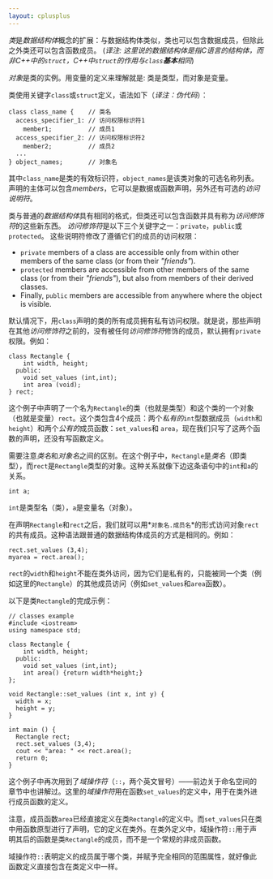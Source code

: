 ```yaml
---
layout: cplusplus
---
```

<!--
*Classes* are an expanded concept of *data structures*: like data structures, they can contain data members, but they can also contain functions as members.
-->
*类*是*数据结构体*概念的扩展：与数据结构体类似，类也可以包含数据成员，但除此之外类还可以包含函数成员。
(_译注: 这里说的*数据结构体*是指C语言的结构体，而非C++中的`struct`，C++中`struct`的作用与`class`**基本**相同_)
<!--
An *object* is an instantiation of a class. In terms of variables, a class would be the type, and an object would be the variable.
-->
*对象*是类的实例。用变量的定义来理解就是: 类是类型，而对象是变量。
<!--
Classes are defined using either keyword `class` or keyword `struct`, with the following syntax:
-->
类使用关键字`class`或`struct`定义，语法如下（_译注：伪代码_）：
```
class class_name {    // 类名
  access_specifier_1: // 访问权限标识符1
    member1;          // 成员1
  access_specifier_2: // 访问权限标识符2
    member2;          // 成员2
  ...
} object_names;       // 对象名
```
<!--
Where `class_name` is a valid identifier for the class, `object_names` is an optional list of names for objects of this class. The body of the declaration can contain *members*, which can either be data or function declarations, and optionally *access specifiers*.
-->
其中`class_name`是类的有效标识符，`object_names`是该类对象的可选名称列表。 声明的主体可以包含*members*，它可以是数据或函数声明，另外还有可选的*访问说明符*。
<!--
Classes have the same format as plain *data structures*, except that they can also include functions and have these new things called *access specifiers*. An *access specifier* is one of the following three keywords: `private`, `public` or `protected`. These specifiers modify the access rights for the members that follow them:
-->
类与普通的*数据结构体*具有相同的格式，但类还可以包含函数并具有称为*访问修饰符*的这些新东西。 *访问修饰符*是以下三个关键字之一：`private`，`public`或`protected`。 这些说明符修改了遵循它们的成员的访问权限：

*   `private` members of a class are accessible only from within other members of the same class (or from their *"friends"*).
*   `protected` members are accessible from other members of the same class (or from their *"friends"*), but also from members of their derived classes.
*   Finally, `public` members are accessible from anywhere where the object is visible.
<!--
By default, all members of a class declared with the `class` keyword have private access for all its members. Therefore, any member that is declared before any other *access specifier* has private access automatically. For example: 
-->
默认情况下，用`class`声明的类的所有成员拥有私有访问权限。就是说，那些声明在其他*访问修饰符*之前的，没有被任何*访问修饰符*修饰的成员，默认拥有`private`权限。例如：
```
class Rectangle {
    int width, height;
  public:
    void set_values (int,int);
    int area (void);
} rect;
```
<!--
Declares a class (i.e., a type) called `Rectangle` and an object (i.e., a variable) of this class, called `rect`. This class contains four members: two data members of type `int` (member `width` and member `height`) with *private access*(because private is the default access level) and two member functions with *public access*: the functions `set_values`and `area`, of which for now we have only included their declaration, but not their definition.
-->
这个例子中声明了一个名为`Rectangle`的类（也就是类型）和这个类的一个对象（也就是变量）`rect`。这个类包含4个成员：两个*私有的*`int`型数据成员（`width`和`height`）和两个*公有的*成员函数：`set_values`和 `area`，现在我们只写了这两个函数的声明，还没有写函数定义。
<!--
Notice the difference between the *class name* and the *object name*: In the previous example, `Rectangle` was the *class name* (i.e., the type), whereas `rect` was an object of type `Rectangle`. It is the same relationship `int` and `a` have in the following declaration:
-->
需要注意*类名*和*对象名*之间的区别。在这个例子中，`Rectangle`是*类名*（即类型），而`rect`是`Rectangle`类型的对象。这种关系就像下边这条语句中的`int`和`a`的关系。
```
int a;
```
<!--
where `int` is the type name (the class) and `a` is the variable name (the object). 
-->
`int`是类型名（类），`a`是变量名（对象）。
<!--
After the declarations of `Rectangle` and `rect`, any of the public members of object `rect` can be accessed as if they were normal functions or normal variables, by simply inserting a dot (`.`) between *object name* and *member name*. This follows the same syntax as accessing the members of plain data structures. For example: 
-->
在声明`Rectangle`和`rect`之后，我们就可以用*`对象名.成员名`*的形式访问对象`rect`的共有成员。这种语法跟普通的数据结构体成员的方式是相同的。例如：
```
rect.set_values (3,4);
myarea = rect.area();
```
<!--
The only members of `rect` that cannot be accessed from outside the class are `width` and `height`, since they have private access and they can only be referred to from within other members of that same class.
-->
`rect`的`width`和`height`不能在类外访问，因为它们是私有的，只能被同一个类（例如这里的`Rectangle`）的其他成员访问（例如`set_values`和`area`函数）。
<!--
Here is the complete example of class Rectangle:
-->
以下是类`Rectangle`的完成示例：
```
// classes example
#include <iostream>
using namespace std;

class Rectangle {
    int width, height;
  public:
    void set_values (int,int);
    int area() {return width*height;}
};

void Rectangle::set_values (int x, int y) {
  width = x;
  height = y;
}

int main () {
  Rectangle rect;
  rect.set_values (3,4);
  cout << "area: " << rect.area();
  return 0;
}
```
<!--
This example reintroduces the *scope operator* (`::`, two colons), seen in earlier chapters in relation to namespaces. Here it is used in the definition of function `set_values` to define a member of a class outside the class itself.
-->
这个例子中再次用到了*域操作符*（`::`，两个英文冒号）——前边关于命名空间的章节中也讲解过。这里的*域操作符*用在函数`set_values`的定义中，用于在类外进行成员函数的定义。
<!--
Notice that the definition of the member function `area` has been included directly within the definition of class `Rectangle` given its extreme simplicity. Conversely, `set_values` it is merely declared with its prototype within the class, but its definition is outside it. In this outside definition, the operator of scope (`::`) is used to specify that the function being defined is a member of the class `Rectangle` and not a regular non-member function.
-->
注意，成员函数`area`已经直接定义在类`Rectangle`的定义中。而`set_values`只在类中用函数原型进行了声明，它的定义在类外。在类外定义中，域操作符`::`用于声明其后的函数是类`Rectangle`的成员，而不是一个常规的非成员函数。
<!--
The scope operator (`::`) specifies the class to which the member being defined belongs, granting exactly the same scope properties as if this function definition was directly included within the class definition. For example, the function `set_values` in the previous example has access to the variables `width` and `height`, which are private members of class `Rectangle`, and thus only accessible from other members of the class, such as this.
-->
域操作符`::`表明定义的成员属于哪个类，并赋予完全相同的范围属性，就好像此函数定义直接包含在类定义中一样。
<!--
The only difference between defining a member function completely within the class definition or to just include its declaration in the function and define it later outside the class, is that in the first case the function is automatically considered an *inline* member function by the compiler, while in the second it is a normal (not-inline) class member function. This causes no differences in behavior, but only on possible compiler optimizations.

Members `width` and `height` have private access (remember that if nothing else is specified, all members of a class defined with keyword `class` have private access). By declaring them private, access from outside the class is not allowed. This makes sense, since we have already defined a member function to set values for those members within the object: the member function `set_values`. Therefore, the rest of the program does not need to have direct access to them. Perhaps in a so simple example as this, it is difficult to see how restricting access to these variables may be useful, but in greater projects it may be very important that values cannot be modified in an unexpected way (unexpected from the point of view of the object).

The most important property of a class is that it is a type, and as such, we can declare multiple objects of it. For example, following with the previous example of class `Rectangle`, we could have declared the object `rectb` in addition to object `rect`:

|

```
123456789101112131415161718192021222324
```

 |

```
// example: one class, two objects
#include <iostream>
using namespace std;

class Rectangle {
    int width, height;
  public:
    void set_values (int,int);
    int area () {return width*height;}
};

void Rectangle::set_values (int x, int y) {
  width = x;
  height = y;
}

int main () {
  Rectangle rect, rectb;
  rect.set_values (3,4);
  rectb.set_values (5,6);
  cout << "rect area: " << rect.area() << endl;
  cout << "rectb area: " << rectb.area() << endl;
  return 0;
}
```

 |

<pre style="margin: 0px;"><samp>rect area: 12
rectb area: 30</samp> </pre>

 |

[Edit & Run](http://www.cplusplus.com/doc/tutorial/classes/# "Open C++ Shell (in a new window)")

 |

In this particular case, the class (type of the objects) is `Rectangle`, of which there are two instances (i.e., objects): `rect` and `rectb`. Each one of them has its own member variables and member functions.

Notice that the call to `rect.area()` does not give the same result as the call to `rectb.area()`. This is because each object of class `Rectangle` has its own variables `width` and `height`, as they -in some way- have also their own function members `set_value` and `area` that operate on the object's own member variables.

Classes allow programming using object-oriented paradigms: Data and functions are both members of the object, reducing the need to pass and carry handlers or other state variables as arguments to functions, because they are part of the object whose member is called. Notice that no arguments were passed on the calls to `rect.area` or `rectb.area`. Those member functions directly used the data members of their respective objects `rect` and `rectb`.

###  Constructors

What would happen in the previous example if we called the member function `area` before having called `set_values`? An undetermined result, since the members `width` and `height` had never been assigned a value.

In order to avoid that, a class can include a special function called its *constructor*, which is automatically called whenever a new object of this class is created, allowing the class to initialize member variables or allocate storage.

This constructor function is declared just like a regular member function, but with a name that matches the class name and without any return type; not even `void`.

The `Rectangle` class above can easily be improved by implementing a constructor:

|

```
1234567891011121314151617181920212223
```

 |

```
// example: class constructor
#include <iostream>
using namespace std;

class Rectangle {
    int width, height;
  public:
    Rectangle (int,int);
    int area () {return (width*height);}
};

Rectangle::Rectangle (int a, int b) {
  width = a;
  height = b;
}

int main () {
  Rectangle rect (3,4);
  Rectangle rectb (5,6);
  cout << "rect area: " << rect.area() << endl;
  cout << "rectb area: " << rectb.area() << endl;
  return 0;
}
```

 |

<pre style="margin: 0px;"><samp>rect area: 12
rectb area: 30</samp> </pre>

 |

[Edit & Run](http://www.cplusplus.com/doc/tutorial/classes/# "Open C++ Shell (in a new window)")

 |

The results of this example are identical to those of the previous example. But now, class `Rectangle` has no member function `set_values`, and has instead a constructor that performs a similar action: it initializes the values of `width` and `height` with the arguments passed to it.

Notice how these arguments are passed to the constructor at the moment at which the objects of this class are created:

|

```
12
```

 |

```
Rectangle rect (3,4);
Rectangle rectb (5,6);
```

 |  |

Constructors cannot be called explicitly as if they were regular member functions. They are only executed once, when a new object of that class is created.

Notice how neither the constructor prototype declaration (within the class) nor the latter constructor definition, have return values; not even `void`: Constructors never return values, they simply initialize the object.

### Overloading constructors

Like any other function, a constructor can also be overloaded with different versions taking different parameters: with a different number of parameters and/or parameters of different types. The compiler will automatically call the one whose parameters match the arguments:

|

```
1234567891011121314151617181920212223242526272829
```

 |

```
// overloading class constructors
#include <iostream>
using namespace std;

class Rectangle {
    int width, height;
  public:
    Rectangle ();
    Rectangle (int,int);
    int area (void) {return (width*height);}
};

Rectangle::Rectangle () {
  width = 5;
  height = 5;
}

Rectangle::Rectangle (int a, int b) {
  width = a;
  height = b;
}

int main () {
  Rectangle rect (3,4);
  Rectangle rectb;
  cout << "rect area: " << rect.area() << endl;
  cout << "rectb area: " << rectb.area() << endl;
  return 0;
}
```

 |

<pre style="margin: 0px;"><samp>rect area: 12
rectb area: 25</samp> </pre>

 |

[Edit & Run](http://www.cplusplus.com/doc/tutorial/classes/# "Open C++ Shell (in a new window)")

 |

In the above example, two objects of class `Rectangle` are constructed: `rect` and `rectb`. `rect` is constructed with two arguments, like in the example before.

But this example also introduces a special kind constructor: the *default constructor*. The *default constructor* is the constructor that takes no parameters, and it is special because it is called when an object is declared but is not initialized with any arguments. In the example above, the *default constructor* is called for `rectb`. Note how `rectb` is not even constructed with an empty set of parentheses - in fact, empty parentheses cannot be used to call the default constructor:

|

```
12
```

 |

```
Rectangle rectb;   // ok, default constructor called
Rectangle rectc(); // oops, default constructor NOT called
```

 |  |

This is because the empty set of parentheses would make of `rectc` a function declaration instead of an object declaration: It would be a function that takes no arguments and returns a value of type `Rectangle`.

### Uniform initialization

The way of calling constructors by enclosing their arguments in parentheses, as shown above, is known as *functional form*. But constructors can also be called with other syntaxes:

First, constructors with a single parameter can be called using the variable initialization syntax (an equal sign followed by the argument):

`class_name object_name = initialization_value;` 

More recently, C++ introduced the possibility of constructors to be called using *uniform initialization*, which essentially is the same as the functional form, but using braces (`{}`) instead of parentheses (`()`):

`class_name object_name { value, value, value, ... }` 

Optionally, this last syntax can include an equal sign before the braces.

Here is an example with four ways to construct objects of a class whose constructor takes a single parameter:

|

```
1234567891011121314151617181920
```

 |

```
// classes and uniform initialization
#include <iostream>
using namespace std;

class Circle {
    double radius;
  public:
    Circle(double r) { radius = r; }
    double circum() {return 2*radius*3.14159265;}
};

int main () {
  Circle foo (10.0);   // functional form
  Circle bar = 20.0;   // assignment init.
  Circle baz {30.0};   // uniform init.
  Circle qux = {40.0}; // POD-like

  cout << "foo's circumference: " << foo.circum() << '\n';
  return 0;
}
```

 |

<pre style="margin: 0px;"><samp>foo's circumference: 62.8319</samp></pre>

 |

[Edit & Run](http://www.cplusplus.com/doc/tutorial/classes/# "Open C++ Shell (in a new window)")

 |

An advantage of uniform initialization over functional form is that, unlike parentheses, braces cannot be confused with function declarations, and thus can be used to explicitly call default constructors:

|

```
123
```

 |

```
Rectangle rectb;   // default constructor called
Rectangle rectc(); // function declaration (default constructor NOT called)
Rectangle rectd{}; // default constructor called
```

 |  |

The choice of syntax to call constructors is largely a matter of style. Most existing code currently uses functional form, and some newer style guides suggest to choose uniform initialization over the others, even though it also has its potential pitfalls for its preference of `[initializer_list](http://www.cplusplus.com/initializer_list)` as its type.

### Member initialization in constructors

When a constructor is used to initialize other members, these other members can be initialized directly, without resorting to statements in its body. This is done by inserting, before the constructor's body, a colon (`:`) and a list of initializations for class members. For example, consider a class with the following declaration:

|

```
123456
```

 |

```
class Rectangle {
    int width,height;
  public:
    Rectangle(int,int);
    int area() {return width*height;}
};
```

 |  |

The constructor for this class could be defined, as usual, as:

|  |

```
Rectangle::Rectangle (int x, int y) { width=x; height=y; }
```

 |  |

But it could also be defined using *member initialization* as:

|  |

```
Rectangle::Rectangle (int x, int y) : width(x) { height=y; }
```

 |  |

Or even:

|  |

```
Rectangle::Rectangle (int x, int y) : width(x), height(y) { }
```

 |  |

Note how in this last case, the constructor does nothing else than initialize its members, hence it has an empty function body.

For members of fundamental types, it makes no difference which of the ways above the constructor is defined, because they are not initialized by default, but for member objects (those whose type is a class), if they are not initialized after the colon, they are default-constructed.

Default-constructing all members of a class may or may always not be convenient: in some cases, this is a waste (when the member is then reinitialized otherwise in the constructor), but in some other cases, default-construction is not even possible (when the class does not have a default constructor). In these cases, members shall be initialized in the member initialization list. For example:

|

```
12345678910111213141516171819202122232425
```

 |

```
// member initialization
#include <iostream>
using namespace std;

class Circle {
    double radius;
  public:
    Circle(double r) : radius(r) { }
    double area() {return radius*radius*3.14159265;}
};

class Cylinder {
    Circle base;
    double height;
  public:
    Cylinder(double r, double h) : base (r), height(h) {}
    double volume() {return base.area() * height;}
};

int main () {
  Cylinder foo (10,20);

  cout << "foo's volume: " << foo.volume() << '\n';
  return 0;
}
```

 |

<pre style="margin: 0px;"><samp>foo's volume: 6283.19</samp></pre>

 |

[Edit & Run](http://www.cplusplus.com/doc/tutorial/classes/# "Open C++ Shell (in a new window)")

 |

In this example, class `Cylinder` has a member object whose type is another class (`base`'s type is `Circle`). Because objects of class `Circle` can only be constructed with a parameter, `Cylinder`'s constructor needs to call `base`'s constructor, and the only way to do this is in the *member initializer list*.

These initializations can also use uniform initializer syntax, using braces `{}` instead of parentheses `()`:

|  |

```
Cylinder::Cylinder (double r, double h) : base{r}, height{h} { }
```

 |  |

### Pointers to classes

Objects can also be pointed to by pointers: Once declared, a class becomes a valid type, so it can be used as the type pointed to by a pointer. For example: 

|  |

```
Rectangle * prect;
```

 |  |

is a pointer to an object of class `Rectangle`.

Similarly as with plain data structures, the members of an object can be accessed directly from a pointer by using the arrow operator (`->`). Here is an example with some possible combinations:

|

```
123456789101112131415161718192021222324252627
```

 |

```
// pointer to classes example
#include <iostream>
using namespace std;

class Rectangle {
  int width, height;
public:
  Rectangle(int x, int y) : width(x), height(y) {}
  int area(void) { return width * height; }
};

int main() {
  Rectangle obj (3, 4);
  Rectangle * foo, * bar, * baz;
  foo = &obj;
  bar = new Rectangle (5, 6);
  baz = new Rectangle[2] { {2,5}, {3,6} };
  cout << "obj's area: " << obj.area() << '\n';
  cout << "*foo's area: " << foo->area() << '\n';
  cout << "*bar's area: " << bar->area() << '\n';
  cout << "baz[0]'s area:" << baz[0].area() << '\n';
  cout << "baz[1]'s area:" << baz[1].area() << '\n';
  delete bar;
  delete[] baz;
  return 0;
}
```

 |

[Edit & Run](http://www.cplusplus.com/doc/tutorial/classes/# "Open C++ Shell (in a new window)")

 |

This example makes use of several operators to operate on objects and pointers (operators `*`, `&`, `.`, `->`, `[]`). They can be interpreted as:

| expression | can be read as |
| `*x` | pointed to by `x` |
| `&x` | address of `x` |
| `x.y` | member `y` of object `x` |
| `x->y` | member `y` of object pointed to by `x` |
| `(*x).y` | member `y` of object pointed to by `x` (equivalent to the previous one) |
| `x[0]` | first object pointed to by `x` |
| `x[1]` | second object pointed to by `x` |
| `x[n]` | (`n+1`)th object pointed to by `x` |

Most of these expressions have been introduced in earlier chapters. Most notably, the chapter about arrays introduced the offset operator (`[]`) and the chapter about plain data structures introduced the arrow operator (`->`).

### Classes defined with struct and union

Classes can be defined not only with keyword `class`, but also with keywords `struct` and `union`.

The keyword `struct`, generally used to declare plain data structures, can also be used to declare classes that have member functions, with the same syntax as with keyword `class`. The only difference between both is that members of classes declared with the keyword `struct` have `public` access by default, while members of classes declared with the keyword `class` have `private` access by default. For all other purposes both keywords are equivalent in this context.

Conversely, the concept of *unions* is different from that of classes declared with `struct` and `class`, since unions only store one data member at a time, but nevertheless they are also classes and can thus also hold member functions. The default access in union classes is `public`.
